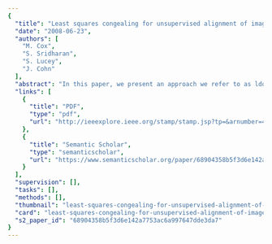 ```yaml
---
{
  "title": "Least squares congealing for unsupervised alignment of images",
  "date": "2008-06-23",
  "authors": [
    "M. Cox",
    "S. Sridharan",
    "S. Lucey",
    "J. Cohn"
  ],
  "abstract": "In this paper, we present an approach we refer to as ldquoleast squares congealingrdquo which provides a solution to the problem of aligning an ensemble of images in an unsupervised manner. Our approach circumvents many of the limitations existing in the canonical ldquocongealingrdquo algorithm. Specifically, we present an algorithm that:- (i) is able to simultaneously, rather than sequentially, estimate warp parameter updates, (ii) exhibits fast convergence and (iii) requires no pre-defined step size. We present alignment results which show an improvement in performance for the removal of unwanted spatial variation when compared with the related work of Learned-Miller on two datasets, the MNIST hand written digit database and the MultiPIE face database.",
  "links": [
    {
      "title": "PDF",
      "type": "pdf",
      "url": "http://ieeexplore.ieee.org/stamp/stamp.jsp?tp=&arnumber=4587573"
    },
    {
      "title": "Semantic Scholar",
      "type": "semanticscholar",
      "url": "https://www.semanticscholar.org/paper/68904358b5f3d6e142a7753ac6a997647dde3da7"
    }
  ],
  "supervision": [],
  "tasks": [],
  "methods": [],
  "thumbnail": "least-squares-congealing-for-unsupervised-alignment-of-images-thumb.jpg",
  "card": "least-squares-congealing-for-unsupervised-alignment-of-images-card.jpg",
  "s2_paper_id": "68904358b5f3d6e142a7753ac6a997647dde3da7"
}
---
```


